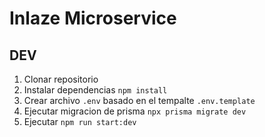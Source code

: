 # Inlaze Microservice

## DEV

1. Clonar repositorio
2. Instalar dependencias `npm install`
3. Crear archivo `.env` basado en el tempalte `.env.template`
4. Ejecutar migracion de prisma `npx prisma migrate dev`
5. Ejecutar `npm run start:dev`